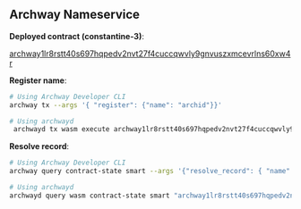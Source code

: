 ## Archway Nameservice

**Deployed contract (constantine-3)**: 

[archway1lr8rstt40s697hqpedv2nvt27f4cuccqwvly9gnvuszxmcevrlns60xw4r](https://testnet.mintscan.io/archway-testnet/txs/2E6CB87501E630D864DEA312D5814BF93ED4C7E87A6C8993BA640615CA016D11)


**Register name**:
```bash
# Using Archway Developer CLI
archway tx --args '{ "register": {"name": "archid"}}'
```

```bash
# Using archwayd
 archwayd tx wasm execute archway1lr8rstt40s697hqpedv2nvt27f4cuccqwvly9gnvuszxmcevrlns60xw4r '{"register": {"name": "archid"}}' --from keplr --chain-id "constantine-3" --node "https://rpc.constantine.archway.tech:443" --broadcast-mode sync --output json -y --gas-prices $(archwayd q rewards estimate-fees 1 --node 'https://rpc.constantine.archway.tech:443' --output json | jq -r '.gas_unit_price | (.amount + .denom)')
```

**Resolve record**:
```bash
# Using Archway Developer CLI
archway query contract-state smart --args '{"resolve_record": { "name": "archid.arch" }}'
```

```bash
# Using archwayd
archwayd query wasm contract-state smart "archway1lr8rstt40s697hqpedv2nvt27f4cuccqwvly9gnvuszxmcevrlns60xw4r" '{"resolve_record": { "name": "archid.arch" }}' --node "https://rpc.constantine.archway.tech:443"
```